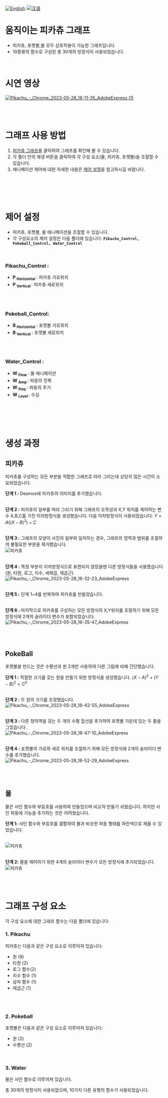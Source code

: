 [![English](https://img.shields.io/badge/lang-English-blue.svg)](https://github.com/juho-creator/Interactive-Pikachu-Pokeball-Graph/blob/main/README.md)
[![汉语](https://img.shields.io/badge/lang-汉语-green.svg)](https://github.com/juho-creator/Interactive-Pikachu-Pokeball-Graph/blob/main/README.CH.md)



# 움직이는 피카츄 그래프
- 피카츄, 포켓볼,물 모두 상호작용이 가능한 그래프입니다.
- 10종류의 함수로 구성된 총 30개의 방정식이 사용되었습니다.
</br>



# 시연 영상
[![Pikachu_-_Chrome_2023-05-28_16-11-35_AdobeExpress (1)](https://github.com/juho-creator/Graphing-Pikachu/assets/72856990/df81b209-0bf5-4404-8255-aa2323151de5)](https://youtu.be/8YWzHnVC_68?si=g4Zz2CpvR39P3QO7)
</br>
</br>
</br>
</br>

# 그래프 사용 방법
1. [피카츄 그래프](https://www.desmos.com/calculator/v8mpye0wof)를 클릭하여 그래프를 확인해 볼 수 있습니다.
2. 각 폴더 안의 재생 버튼을 클릭하여 각 구성 요소(물, 피카츄, 포켓볼)을 조절할 수 있습니다.
3. 애니메이션 제어에 대한 자세한 내용은 [제어 설정](https://github.com/juho-creator/Interactive-Pikachu-Pokeball-Graph/blob/main/README.md#control-settings)을 참고하시길 바랍니다.
<br />
<br />
<br />
<br />

# 제어 설정
* 피카츄, 포켓볼, 물 애니메이션을 조절할 수 있습니다.
* 각 구성요소의 제어 설정은 다음 폴더에 있습니다: **`Pikachu_Control, Pokeball_Control, Water_Control`**

<br />


### Pikachu_Control :
* **P <sub> Horizontal</sub>** : 피카츄 가로위치
* **P <sub> Vertical </sub>** : 피카츄 세로위치
<br />
<br />


### Pokeball_Control: 
* **B	<sub>Horizontal</sub>** : 포켓볼 가로위치
* **B <sub>Vertical</sub>** : 포켓볼 세로위치
<br />
<br />


### Water_Control :
* **W <sub> Flow</sub>** : 물 애니메이션<br />
* **W <sub>Amp </sub>** : 파동의 진폭 <br />
* **W	<sub> freq</sub>** : 파동의 주기 <br />
* **W <sub>Level </sub>** : 수심 <br />
<br />
<br />
<br />
<br />


# 생성 과정

## 피카츄
피카츄를 구성하는 모든 부분을 적합한 그래프로 따라 그리는데 상당히 많은 시간이 소요되었습니다.
<br />

**단계 1 :** Desmos에 피카츄의 이미지를 추가했습니다.
<br />
<br />


**단계 2 :** 피카츄의 일부를 따라 그리기 위해 그래프의 오목성과 X,Y 위치를 제어하는 변수 A,B,C를 가진 이차방정식을 생성했습니다. 다음 이차방정식이 사용되었습니다: $Y = A((X - B)^2) + C$
<br />
<br />


**단계 3 :** 그래프의 모양이 사진의 일부와 일치하는 경우, 그래프의 영역과 범위를 조절하여 불필요한 부분을 제거했습니다.<br />
![피카츄](https://github.com/juho-creator/Graphing-Pikachu/assets/72856990/88e56472-a879-4144-8cb2-e50f300d62f0)
<br />
<br />

**단계 4 :** 특정 부분이 이차방정식으로 표현되지 않았을땐 다른 방정식들을 사용했습니다 (원, 타원, 로그, 지수, 세제곱, 제곱근)<br />
![Pikachu_-_Chrome_2023-05-28_16-32-23_AdobeExpress](https://github.com/juho-creator/Graphing-Pikachu/assets/72856990/848dce22-e0b1-4037-8e9f-9bb35d6382d9)
<br />
<br />

**단계 5 :** 단계 1~4를 반복하여 피카츄를 만들었습니다.
<br />
<br />

**단계 6 :** 마지막으로 피카츄를 구성하는 모든 방정식의 X,Y위치를 조절하기 위해 모든 방정식에 2개의 슬라이더 변수가 포함되었습니다.<br />
![Pikachu_-_Chrome_2023-05-28_16-35-47_AdobeExpress](https://github.com/juho-creator/Graphing-Pikachu/assets/72856990/f740967f-7dd2-4423-91c6-f995e49a12b5)
<br />
<br />
<br />
<br />

## PokeBall
포켓볼을 만드는 것은 수평선과 원 2개만 사용하여 다른 그림에 비해 간단했습니다.
<br />

**단계 1 :** 적절한 크기를 갖는 원을 만들기 위한 방정식을 생성했습니다. $(X-A)^2+(Y-B)^2=C^2$
<br />
<br />

**단계 2 :** 두 원의 크기를 조정했습니다.<br />
![Pikachu_-_Chrome_2023-05-28_16-42-55_AdobeExpress](https://github.com/juho-creator/Graphing-Pikachu/assets/72856990/beb67fe5-adab-4f77-96ee-f9a7a85dfbb5)
<br />
<br />

**단계 3 :** 다른 정의역을 갖는 두 개의 수평 접선을 추가하여 포켓볼 가운데 있는 두 줄을 그었습니다 .<br />
![Pikachu_-_Chrome_2023-05-28_16-47-10_AdobeExpress](https://github.com/juho-creator/Graphing-Pikachu/assets/72856990/762c90a4-571c-4e8f-b0fa-2b941eb5b2a0)
<br />
<br />

**단계 4 :** 포켓볼의 가로와 세로 위치를 조절하기 위해 모든 방정식에 2개의 슬라이더 변수를 추가했습니다.<br />
![Pikachu_-_Chrome_2023-05-28_16-52-29_AdobeExpress](https://github.com/juho-creator/Graphing-Pikachu/assets/72856990/cbe51756-feb1-4c6c-8cad-c2208d755d21)
<br />
<br />
<br />
<br />

## 물
물은 사인 함수와 부등호를 사용하여 만들었으며 비교적 만들기 쉬웠습니다. 하지만 사인 파동에 기능을 추가하는 것은 어려웠습니다.

**단계 1:** 사인 함수와 부등호를 결합하여 물과 비슷한 파동 형태를 파란색으로 채울 수 있었습니다.
<br />
<br />

![피카츄](https://github.com/juho-creator/Graphing-Pikachu/assets/72856990/cc93cff3-219d-404b-b094-5d4abb404dfa)
<br />
<br />


**단계 2:** 물을 제어하기 위한 4개의 슬라이더 변수가 모든 방정식에 추가되었습니다.<br />
![피카츄](https://github.com/juho-creator/Graphing-Pikachu/assets/72856990/b03b495f-4305-4717-ab9a-d8a5ae29f076)
<br />
<br />
<br />
<br />

# 그래프 구성 요소
각 구성 요소에 대한 그래프 함수는 다음 폴더에 있습니다:

### 1. Pikachu
피카츄는 다음과 같은 구성 요소로 이루어져 있습니다:
* 원 (9)
* 타원 (2)
* 로그 함수(2)
* 지수 함수 (1)
* 삼차 함수 (1)
* 제곱근 (1)  
<br />
<br />

### 2. Pokeball
포켓볼은 다음과 같은 구성 요소로 이루어져 있습니다:
* 원 (2)
* 수평선 (2)
<br />

### 3. Water
물은 사인 함수로 이루어져 있습니다.

총 30개의 방정식이 사용되었으며, 10가지 다른 유형의 함수가 사용되었습니다.

